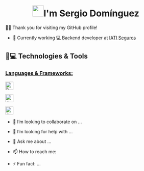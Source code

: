 <h1 align="center"><img src="https://media.giphy.com/media/hvRJCLFzcasrR4ia7z/giphy.gif" width="35">I'm Sergio Domínguez</h1>

🙋‍♂️ Thank you for visiting my GitHub profile! 

- 🔭 Currently working
💻 Backend developer at [IATI Seguros](iatiseguros.com)

## 🚀💻 Technologies & Tools

### <u> Languages & Frameworks: </u>

<span><img src = "https://img.shields.io/badge/Python-FFD43B?style=for-the-badge&logo=python&logoColor=blue" alt="Python logo" title="Python" height="25"/></span>

<span><img src = "https://img.shields.io/badge/Java-ED8B00?style=for-the-badge&logo=openjdk&logoColor=black" alt="Java logo" title="Java" height="25"/></span>

<span><img src = "https://img.shields.io/badge/node.js-6DA55F?style=for-the-badge&logo=node.js&logoColor=white" alt="Java logo" title="Java" height="25"/></span>


- 👯 I’m looking to collaborate on ...


- 🤔 I’m looking for help with ...

- 💬 Ask me about ...

- 📫 How to reach me: 

- ⚡ Fun fact: ...

